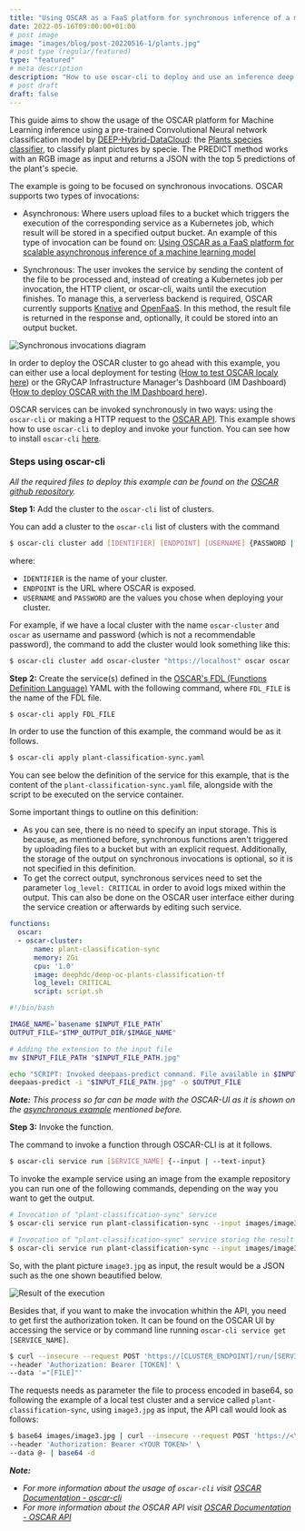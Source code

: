 ```yaml
---
title: "Using OSCAR as a FaaS platform for synchronous inference of a machine learning model"
date: 2022-05-16T09:00:00+01:00
# post image 
image: "images/blog/post-20220516-1/plants.jpg"
# post type (regular/featured)
type: "featured"
# meta description
description: "How to use oscar-cli to deploy and use an inference deep learning model synchronously"
# post draft
draft: false
---
```


This guide aims to show the usage of the OSCAR platform for Machine Learning inference using a pre-trained Convolutional Neural network classification model by [DEEP-Hybrid-DataCloud](https://deep-hybrid-datacloud.eu/): the [Plants species classifier](https://marketplace.deep-hybrid-datacloud.eu/modules/deep-oc-plants-classification-tf.html), to classify plant pictures by specie. The PREDICT method works with an RGB image as input and returns a JSON with the top 5 predictions of the plant's specie.

The example is going to be focused on synchronous invocations. OSCAR supports two types of invocations:

* Asynchronous: Where users upload files to a bucket which triggers the execution of the corresponding service as a Kubernetes job, which result will be stored in a specified output bucket. An example of this type of invocation can be found on: [Using OSCAR as a FaaS platform for scalable asynchronous inference of a machine learning model](https://oscar.grycap.net/blog/post-oscar-faas-scalable-ml-inference/)

* Synchronous: The user invokes the service by sending the content of the file to be processed and, instead of creating a Kubernetes job per invocation, the HTTP client, or oscar-cli, waits until the execution finishes. To manage this, a serverless backend is required, OSCAR currently supports [Knative](https://knative.dev) and [OpenFaaS](https://www.openfaas.com/). In this method, the result file is returned in the response and, optionally, it could be stored into an output bucket.

![Synchronous invocations diagram](../../images/blog/post-20220516-1/oscar-sync.png)

In order to deploy the OSCAR cluster to go ahead with this example, you can either use a local deployment for testing ([How to test OSCAR localy here](https://docs.oscar.grycap.net/local-testing/)) or the GRyCAP Infrastructure Manager's Dashboard (IM Dashboard) ([How to deploy OSCAR with the IM Dashboard here](https://docs.oscar.grycap.net/deploy-im-dashboard/)).

OSCAR services can be invoked synchronously in two ways: using the `oscar-cli` or making a HTTP request to the [OSCAR API](https://docs.oscar.grycap.net/api/). 
This example shows how to use `oscar-cli` to deploy and invoke your function. You can see how to install `oscar-cli` [here](https://github.com/grycap/oscar-cli).

### Steps using oscar-cli

*All the required files to deploy this example can be found on the [OSCAR github repository](https://github.com/grycap/oscar/tree/master/examples/plant-classification-sync).*

**Step 1:** Add the cluster to the `oscar-cli` list of clusters. 

You can add a cluster to the `oscar-cli` list of clusters with the command
``` bash
$ oscar-cli cluster add [IDENTIFIER] [ENDPOINT] [USERNAME] {PASSWORD | --password-stdin} [flags]
```
where:
* `IDENTIFIER` is the name of your cluster.
* `ENDPOINT` is the URL where OSCAR is exposed.
* `USERNAME` and `PASSWORD` are the values you chose when deploying your cluster.

For example, if we have a local cluster with the name `oscar-cluster` and `oscar` as username and password (which is not a recommendable password), the command to add the cluster would look something like this:

``` bash
$ oscar-cli cluster add oscar-cluster "https://localhost" oscar oscar
```

**Step 2:** Create the service(s) defined in the [OSCAR's FDL (Functions Definition Language)](https://docs.oscar.grycap.net/fdl/) YAML with the following command, where `FDL_FILE` is the name of the FDL file. 

```bash
$ oscar-cli apply FDL_FILE
```
In order to use the function of this example, the command would be as it follows.
```bash
$ oscar-cli apply plant-classification-sync.yaml
```

You can see below the definition of the service for this example, that is the content of the `plant-classification-sync.yaml` file, alongside with the script to be executed on the service container. 

Some important things to outline on this definition:
* As you can see, there is no need to specify an input storage. This is because, as mentioned before, synchronous functions aren't triggered by uploading files to a bucket but with an explicit request. Additionally, the storage of the output on synchronous invocations is optional, so it is not specified in this definition.
* To get the correct output, synchronous services need to set the parameter `log_level: CRITICAL` in order to avoid logs mixed within the output. This can also be done on the OSCAR user interface either during the service creation or afterwards by editing such service.

``` yaml
functions:
  oscar:
  - oscar-cluster:
      name: plant-classification-sync
      memory: 2Gi
      cpu: '1.0'
      image: deephdc/deep-oc-plants-classification-tf
      log_level: CRITICAL
      script: script.sh
```

``` bash
#!/bin/bash

IMAGE_NAME=`basename $INPUT_FILE_PATH`
OUTPUT_FILE="$TMP_OUTPUT_DIR/$IMAGE_NAME"

# Adding the extension to the input file
mv $INPUT_FILE_PATH "$INPUT_FILE_PATH.jpg"

echo "SCRIPT: Invoked deepaas-predict command. File available in $INPUT_FILE_PATH." 
deepaas-predict -i "$INPUT_FILE_PATH.jpg" -o $OUTPUT_FILE
```

**_Note:_** *This process so far can be made with the OSCAR-UI as it is shown on the [asynchronous example](https://oscar.grycap.net/blog/post-oscar-faas-scalable-ml-inference/) mentioned before.*

**Step 3:** Invoke the function.

The command to invoke a function through OSCAR-CLI is at it follows.

``` bash
$ oscar-cli service run [SERVICE_NAME] {--input | --text-input}
```

To invoke the example service using an image from the example repository you can run one of the following commands, depending on the way you want to get the output.  

``` bash
# Invocation of "plant-classification-sync" service
$ oscar-cli service run plant-classification-sync --input images/image3.jpg

# Invocation of "plant-classification-sync" service storing the result
$ oscar-cli service run plant-classification-sync --input images/image3.jpg --output image3-output.json
```

So, with the plant picture `image3.jpg` as input, the result would be a JSON such as the one shown beautified below.

![Result of the execution](../../images/blog/post-20220516-1/service-invocation-example.png)

Besides that, if you want to make the invocation whithin the API, you need to get first the authorization token. It can be found on the OSCAR UI by accessing the service or by command line running `oscar-cli service get [SERVICE_NAME]`.

``` bash
$ curl --insecure --request POST 'https://[CLUSTER_ENDPOINT]/run/[SERVICE_NAME]' \
--header 'Authorization: Bearer [TOKEN]' \
--data '="[FILE]"'
```

The requests needs as parameter the file to process encoded in base64, so following the example of a local test cluster and a service called `plant-classification-sync`, using `image3.jpg` as input, the API call would look as follows:

``` bash
$ base64 images/image3.jpg | curl --insecure --request POST 'https://<YOUR CLUSTER ENDPOINT>/run/plant-classification-sync' \
--header 'Authorization: Bearer <YOUR TOKEN>' \
--data @- | base64 -d
```

**_Note:_** 
-  *For more information about the usage of `oscar-cli` visit [OSCAR Documentation - oscar-cli](https://docs.oscar.grycap.net/oscar-cli/)*
- *For more information about the OSCAR API visit [OSCAR Documentation - OSCAR API](https://docs.oscar.grycap.net/api/)*
